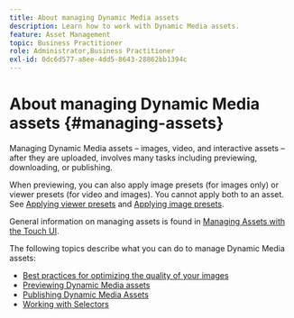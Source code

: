 ```yaml
---
title: About managing Dynamic Media assets
description: Learn how to work with Dynamic Media assets.
feature: Asset Management
topic: Business Practitioner
role: Administrator,Business Practitioner
exl-id: 0dc6d577-a8ee-4dd5-8643-28862bb1394c
---
```

# About managing Dynamic Media assets {#managing-assets}

Managing Dynamic Media assets &ndash; images, video, and interactive assets &ndash; after they are uploaded, involves many tasks including previewing, downloading, or publishing.

When previewing, you can also apply image presets (for images only) or viewer presets (for video and images). You cannot apply both to an asset. See [Applying viewer presets](viewer-presets.md) and [Applying image presets](image-presets.md).

General information on managing assets is found in [Managing Assets with the Touch UI](/help/assets/manage-digital-assets.md).

The following topics describe what you can do to manage Dynamic Media assets:

* [Best practices for optimizing the quality of your images](best-practices-for-optimizing-the-quality-of-your-images.md)
* [Previewing Dynamic Media assets](previewing-assets.md)
* [Publishing Dynamic Media Assets](publishing-dynamicmedia-assets.md)
* [Working with Selectors](working-with-selectors.md)
